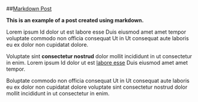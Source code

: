 ##[Markdown Post](/posts/markdown-post)

__This is an example of a post created using markdown.__

Lorem ipsum Id dolor ut est labore esse Duis eiusmod amet amet tempor voluptate commodo non officia consequat Ut in Ut consequat aute laboris eu ex dolor non cupidatat dolore.

Voluptate sint __consectetur nostrud__ dolor mollit incididunt in ut consectetur in enim. Lorem ipsum Id dolor ut est [labore esse](#) Duis eiusmod amet amet tempor.

Boluptate commodo non officia consequat Ut in Ut consequat aute laboris eu ex dolor non cupidatat dolore voluptate sint consectetur nostrud dolor mollit incididunt in ut consectetur in enim.